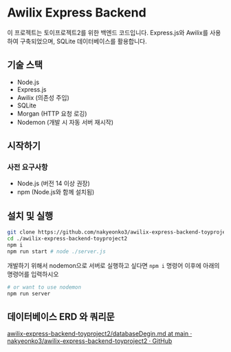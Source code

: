 # Awilix Express Backend

이 프로젝트는 토이프로젝트2를 위한 백엔드 코드입니다. Express.js와 Awilix를 사용하여 구축되었으며, SQLite 데이터베이스를 활용합니다.

## 기술 스택

- Node.js
- Express.js
- Awilix (의존성 주입)
- SQLite
- Morgan (HTTP 요청 로깅)
- Nodemon (개발 시 자동 서버 재시작)

## 시작하기

### 사전 요구사항

- Node.js (버전 14 이상 권장)
- npm (Node.js와 함께 설치됨)

## 설치 및 실행

```bash
git clone https://github.com/nakyeonko3/awilix-express-backend-toyproject2
cd ./awilix-express-backend-toyproject2
npm i
npm run start # node ./server.js
```

개발하기 위해서 nodemon으로 서버로 실행하고 싶다면 `npm i` 명령어 이후에 아래의 명령어를 입력하시오

```bash
# or want to use nodemon
npm run server
```

## 데이터베이스 ERD 와 쿼리문
[awilix-express-backend-toyproject2/databaseDegin.md at main · nakyeonko3/awilix-express-backend-toyproject2 · GitHub](https://github.com/nakyeonko3/awilix-express-backend-toyproject2/blob/main/databaseDegin.md)
